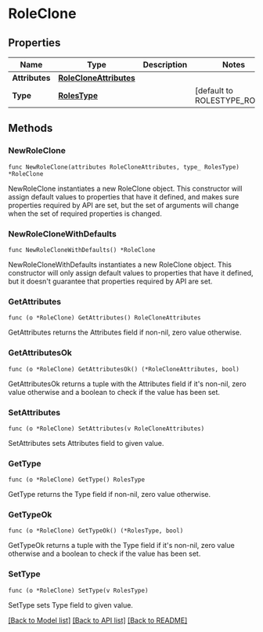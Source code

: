 # RoleClone

## Properties

Name | Type | Description | Notes
---- | ---- | ----------- | ------
**Attributes** | [**RoleCloneAttributes**](RoleCloneAttributes.md) |  | 
**Type** | [**RolesType**](RolesType.md) |  | [default to ROLESTYPE_ROLES]

## Methods

### NewRoleClone

`func NewRoleClone(attributes RoleCloneAttributes, type_ RolesType) *RoleClone`

NewRoleClone instantiates a new RoleClone object.
This constructor will assign default values to properties that have it defined,
and makes sure properties required by API are set, but the set of arguments
will change when the set of required properties is changed.

### NewRoleCloneWithDefaults

`func NewRoleCloneWithDefaults() *RoleClone`

NewRoleCloneWithDefaults instantiates a new RoleClone object.
This constructor will only assign default values to properties that have it defined,
but it doesn't guarantee that properties required by API are set.

### GetAttributes

`func (o *RoleClone) GetAttributes() RoleCloneAttributes`

GetAttributes returns the Attributes field if non-nil, zero value otherwise.

### GetAttributesOk

`func (o *RoleClone) GetAttributesOk() (*RoleCloneAttributes, bool)`

GetAttributesOk returns a tuple with the Attributes field if it's non-nil, zero value otherwise
and a boolean to check if the value has been set.

### SetAttributes

`func (o *RoleClone) SetAttributes(v RoleCloneAttributes)`

SetAttributes sets Attributes field to given value.


### GetType

`func (o *RoleClone) GetType() RolesType`

GetType returns the Type field if non-nil, zero value otherwise.

### GetTypeOk

`func (o *RoleClone) GetTypeOk() (*RolesType, bool)`

GetTypeOk returns a tuple with the Type field if it's non-nil, zero value otherwise
and a boolean to check if the value has been set.

### SetType

`func (o *RoleClone) SetType(v RolesType)`

SetType sets Type field to given value.



[[Back to Model list]](../README.md#documentation-for-models) [[Back to API list]](../README.md#documentation-for-api-endpoints) [[Back to README]](../README.md)


